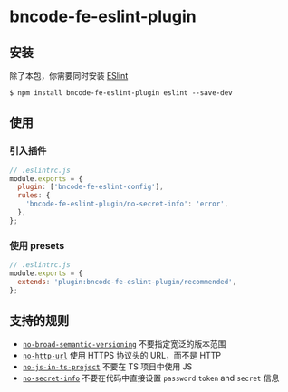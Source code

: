 # bncode-fe-eslint-plugin

## 安装

除了本包，你需要同时安装 [ESlint](https://eslint.org/)

```shell
$ npm install bncode-fe-eslint-plugin eslint --save-dev
```

## 使用

### 引入插件

```js
// .eslintrc.js
module.exports = {
  plugin: ['bncode-fe-eslint-config'],
  rules: {
    'bncode-fe-eslint-plugin/no-secret-info': 'error',
  },
};
```

### 使用 presets

```js
// .eslintrc.js
module.exports = {
  extends: 'plugin:bncode-fe-eslint-plugin/recommended',
};
```

## 支持的规则

- [`no-broad-semantic-versioning`](https://bncode-studio-fe.github.io/fe-spec/plugin/no-broad-semantic-versioning.html) 不要指定宽泛的版本范围
- [`no-http-url`](https://bncode-studio-fe.github.io/fe-spec/plugin/no-http-url.html) 使用 HTTPS 协议头的 URL，而不是 HTTP
- [`no-js-in-ts-project`](https://bncode-studio-fe.github.io/fe-spec/plugin/no-js-in-ts-project.html) 不要在 TS 项目中使用 JS
- [`no-secret-info`](https://bncode-studio-fe.github.io/fe-spec/plugin/no-secret-info.html) 不要在代码中直接设置 `password` `token` and `secret` 信息
